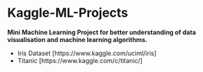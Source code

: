 # Kaggle-ML-Projects

<b>Mini Machine Learning Project for better understanding of data visualisation and machine learning algorithms.</b>
<br>
<ul>
<li>Iris Dataset [https://www.kaggle.com/uciml/iris] </li>
<li>Titanic [https://www.kaggle.com/c/titanic/] </li>
</ul>
